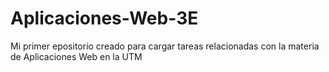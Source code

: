 # Aplicaciones-Web-3E
Mi primer epositorio creado para cargar tareas relacionadas con la materia de Aplicaciones Web en la UTM
